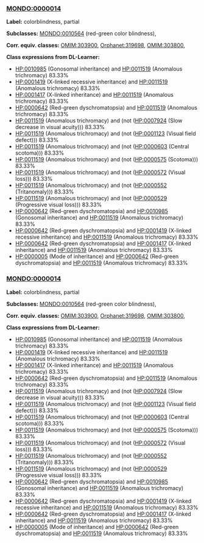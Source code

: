
### [MONDO:0000014](http://purl.obolibrary.org/obo/MONDO_0000014)
**Label:** colorblindness, partial

**Subclasses:** [MONDO:0010564](http://purl.obolibrary.org/obo/MONDO_0010564) (red-green color blindness), 

**Corr. equiv. classes:** [OMIM:303900](http://purl.obolibrary.org/obo/OMIM_303900), [Orphanet:319698](http://www.orpha.net/ORDO/Orphanet_319698), [OMIM:303800](http://purl.obolibrary.org/obo/OMIM_303800), 

**Class expressions from DL-Learner:**

- [HP:0010985](http://purl.obolibrary.org/obo/HP_0010985) (Gonosomal inheritance) and [HP:0011519](http://purl.obolibrary.org/obo/HP_0011519) (Anomalous trichromacy) 83.33%
- [HP:0001419](http://purl.obolibrary.org/obo/HP_0001419) (X-linked recessive inheritance) and [HP:0011519](http://purl.obolibrary.org/obo/HP_0011519) (Anomalous trichromacy) 83.33%
- [HP:0001417](http://purl.obolibrary.org/obo/HP_0001417) (X-linked inheritance) and [HP:0011519](http://purl.obolibrary.org/obo/HP_0011519) (Anomalous trichromacy) 83.33%
- [HP:0000642](http://purl.obolibrary.org/obo/HP_0000642) (Red-green dyschromatopsia) and [HP:0011519](http://purl.obolibrary.org/obo/HP_0011519) (Anomalous trichromacy) 83.33%
- [HP:0011519](http://purl.obolibrary.org/obo/HP_0011519) (Anomalous trichromacy) and (not ([HP:0007924](http://purl.obolibrary.org/obo/HP_0007924) (Slow decrease in visual acuity))) 83.33%
- [HP:0011519](http://purl.obolibrary.org/obo/HP_0011519) (Anomalous trichromacy) and (not ([HP:0001123](http://purl.obolibrary.org/obo/HP_0001123) (Visual field defect))) 83.33%
- [HP:0011519](http://purl.obolibrary.org/obo/HP_0011519) (Anomalous trichromacy) and (not ([HP:0000603](http://purl.obolibrary.org/obo/HP_0000603) (Central scotoma))) 83.33%
- [HP:0011519](http://purl.obolibrary.org/obo/HP_0011519) (Anomalous trichromacy) and (not ([HP:0000575](http://purl.obolibrary.org/obo/HP_0000575) (Scotoma))) 83.33%
- [HP:0011519](http://purl.obolibrary.org/obo/HP_0011519) (Anomalous trichromacy) and (not ([HP:0000572](http://purl.obolibrary.org/obo/HP_0000572) (Visual loss))) 83.33%
- [HP:0011519](http://purl.obolibrary.org/obo/HP_0011519) (Anomalous trichromacy) and (not ([HP:0000552](http://purl.obolibrary.org/obo/HP_0000552) (Tritanomaly))) 83.33%
- [HP:0011519](http://purl.obolibrary.org/obo/HP_0011519) (Anomalous trichromacy) and (not ([HP:0000529](http://purl.obolibrary.org/obo/HP_0000529) (Progressive visual loss))) 83.33%
- [HP:0000642](http://purl.obolibrary.org/obo/HP_0000642) (Red-green dyschromatopsia) and [HP:0010985](http://purl.obolibrary.org/obo/HP_0010985) (Gonosomal inheritance) and [HP:0011519](http://purl.obolibrary.org/obo/HP_0011519) (Anomalous trichromacy) 83.33%
- [HP:0000642](http://purl.obolibrary.org/obo/HP_0000642) (Red-green dyschromatopsia) and [HP:0001419](http://purl.obolibrary.org/obo/HP_0001419) (X-linked recessive inheritance) and [HP:0011519](http://purl.obolibrary.org/obo/HP_0011519) (Anomalous trichromacy) 83.33%
- [HP:0000642](http://purl.obolibrary.org/obo/HP_0000642) (Red-green dyschromatopsia) and [HP:0001417](http://purl.obolibrary.org/obo/HP_0001417) (X-linked inheritance) and [HP:0011519](http://purl.obolibrary.org/obo/HP_0011519) (Anomalous trichromacy) 83.33%
- [HP:0000005](http://purl.obolibrary.org/obo/HP_0000005) (Mode of inheritance) and [HP:0000642](http://purl.obolibrary.org/obo/HP_0000642) (Red-green dyschromatopsia) and [HP:0011519](http://purl.obolibrary.org/obo/HP_0011519) (Anomalous trichromacy) 83.33%



### [MONDO:0000014](http://purl.obolibrary.org/obo/MONDO_0000014)
**Label:** colorblindness, partial

**Subclasses:** [MONDO:0010564](http://purl.obolibrary.org/obo/MONDO_0010564) (red-green color blindness), 

**Corr. equiv. classes:** [OMIM:303900](http://purl.obolibrary.org/obo/OMIM_303900), [Orphanet:319698](http://www.orpha.net/ORDO/Orphanet_319698), [OMIM:303800](http://purl.obolibrary.org/obo/OMIM_303800), 

**Class expressions from DL-Learner:**

- [HP:0010985](http://purl.obolibrary.org/obo/HP_0010985) (Gonosomal inheritance) and [HP:0011519](http://purl.obolibrary.org/obo/HP_0011519) (Anomalous trichromacy) 83.33%
- [HP:0001419](http://purl.obolibrary.org/obo/HP_0001419) (X-linked recessive inheritance) and [HP:0011519](http://purl.obolibrary.org/obo/HP_0011519) (Anomalous trichromacy) 83.33%
- [HP:0001417](http://purl.obolibrary.org/obo/HP_0001417) (X-linked inheritance) and [HP:0011519](http://purl.obolibrary.org/obo/HP_0011519) (Anomalous trichromacy) 83.33%
- [HP:0000642](http://purl.obolibrary.org/obo/HP_0000642) (Red-green dyschromatopsia) and [HP:0011519](http://purl.obolibrary.org/obo/HP_0011519) (Anomalous trichromacy) 83.33%
- [HP:0011519](http://purl.obolibrary.org/obo/HP_0011519) (Anomalous trichromacy) and (not ([HP:0007924](http://purl.obolibrary.org/obo/HP_0007924) (Slow decrease in visual acuity))) 83.33%
- [HP:0011519](http://purl.obolibrary.org/obo/HP_0011519) (Anomalous trichromacy) and (not ([HP:0001123](http://purl.obolibrary.org/obo/HP_0001123) (Visual field defect))) 83.33%
- [HP:0011519](http://purl.obolibrary.org/obo/HP_0011519) (Anomalous trichromacy) and (not ([HP:0000603](http://purl.obolibrary.org/obo/HP_0000603) (Central scotoma))) 83.33%
- [HP:0011519](http://purl.obolibrary.org/obo/HP_0011519) (Anomalous trichromacy) and (not ([HP:0000575](http://purl.obolibrary.org/obo/HP_0000575) (Scotoma))) 83.33%
- [HP:0011519](http://purl.obolibrary.org/obo/HP_0011519) (Anomalous trichromacy) and (not ([HP:0000572](http://purl.obolibrary.org/obo/HP_0000572) (Visual loss))) 83.33%
- [HP:0011519](http://purl.obolibrary.org/obo/HP_0011519) (Anomalous trichromacy) and (not ([HP:0000552](http://purl.obolibrary.org/obo/HP_0000552) (Tritanomaly))) 83.33%
- [HP:0011519](http://purl.obolibrary.org/obo/HP_0011519) (Anomalous trichromacy) and (not ([HP:0000529](http://purl.obolibrary.org/obo/HP_0000529) (Progressive visual loss))) 83.33%
- [HP:0000642](http://purl.obolibrary.org/obo/HP_0000642) (Red-green dyschromatopsia) and [HP:0010985](http://purl.obolibrary.org/obo/HP_0010985) (Gonosomal inheritance) and [HP:0011519](http://purl.obolibrary.org/obo/HP_0011519) (Anomalous trichromacy) 83.33%
- [HP:0000642](http://purl.obolibrary.org/obo/HP_0000642) (Red-green dyschromatopsia) and [HP:0001419](http://purl.obolibrary.org/obo/HP_0001419) (X-linked recessive inheritance) and [HP:0011519](http://purl.obolibrary.org/obo/HP_0011519) (Anomalous trichromacy) 83.33%
- [HP:0000642](http://purl.obolibrary.org/obo/HP_0000642) (Red-green dyschromatopsia) and [HP:0001417](http://purl.obolibrary.org/obo/HP_0001417) (X-linked inheritance) and [HP:0011519](http://purl.obolibrary.org/obo/HP_0011519) (Anomalous trichromacy) 83.33%
- [HP:0000005](http://purl.obolibrary.org/obo/HP_0000005) (Mode of inheritance) and [HP:0000642](http://purl.obolibrary.org/obo/HP_0000642) (Red-green dyschromatopsia) and [HP:0011519](http://purl.obolibrary.org/obo/HP_0011519) (Anomalous trichromacy) 83.33%


